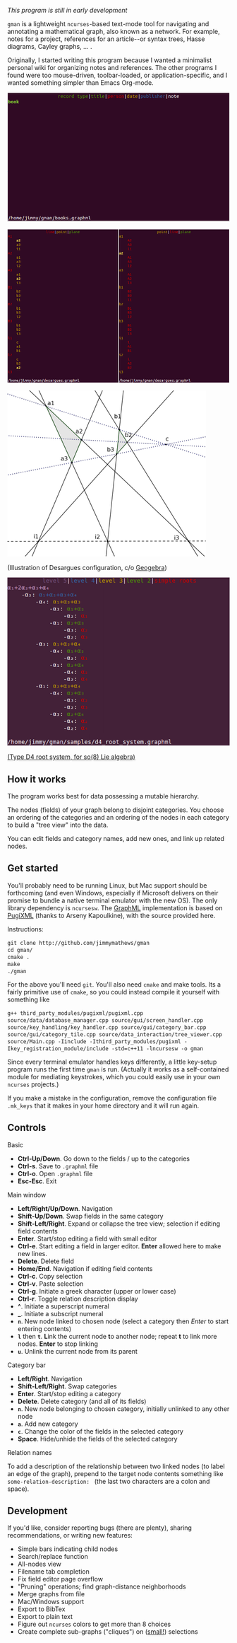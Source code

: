 *This program is still in early development*

`gman` is a lightweight `ncurses`-based text-mode tool for navigating and annotating a mathematical graph, also known as a network. For example, notes for a project, references for an article--or syntax trees, Hasse diagrams, Cayley graphs, ... .

Originally, I started writing this program because I wanted a minimalist personal wiki for organizing notes and references. The other programs I found were too mouse-driven, toolbar-loaded, or application-specific, and I wanted something simpler than Emacs Org-mode.


![](images/expand_view.gif)

![](images/ssLPPL.png)


![](images/desargues_diagram.png)

(Illustration of Desargues configuration, c/o [Geogebra](http://geogebra.org))

![](images/d4so8.png)

[(Type D4 root system, for so(8) Lie algebra)](https://commons.wikimedia.org/wiki/Category:Root_system_Hasse_diagrams#/media/File:D4Hasse.svg)

How it works
------------

The program works best for data possessing a mutable hierarchy.

The nodes (fields) of your graph belong to disjoint categories. You choose an ordering of the categories and an ordering of the nodes in each category to build a "tree view" into the data.

You can edit fields and category names, add new ones, and link up related nodes.

Get started
-----------

You'll probably need to be running Linux, but Mac support should be forthcoming (and even Windows, especially if Microsoft delivers on their promise to bundle a native terminal emulator with the new OS). The only library dependency is `ncursesw`. The [GraphML](http://graphml.graphdrawing.org/) implementation is based on [PugiXML](http://pugixml.org/) (thanks to Arseny Kapoulkine), with the source provided here.

Instructions:

    git clone http://github.com/jimmymathews/gman
    cd gman/
    cmake .
    make
    ./gman

For the above you'll need `git`. You'll also need `cmake` and make tools. Its a fairly primitive use of `cmake`, so you could instead compile it yourself with something like

    g++ third_party_modules/pugixml/pugixml.cpp source/data/database_manager.cpp source/gui/screen_handler.cpp source/key_handling/key_handler.cpp source/gui/category_bar.cpp source/gui/category_tile.cpp source/data_interaction/tree_viewer.cpp source/Main.cpp -Iinclude -Ithird_party_modules/pugixml -Ikey_registration_module/include -std=c++11 -lncursesw -o gman

Since every terminal emulator handles keys differently, a little key-setup program runs the first time `gman` is run. (Actually it works as a self-contained module for mediating keystrokes, which you could easily use in your own `ncurses` projects.)

If you make a mistake in the configuration, remove the configuration file `.mk_keys` that it makes in your home directory and it will run again.

Controls
--------


Basic

- **Ctrl-Up/Down**. Go down to the fields / up to the categories
- **Ctrl-s**. Save to `.graphml` file 
- **Ctrl-o**. Open `.graphml` file
- **Esc-Esc**. Exit

Main window

- **Left/Right/Up/Down**. Navigation
- **Shift-Up/Down**. Swap fields in the same category
- **Shift-Left/Right**. Expand or collapse the tree view; selection if editing field contents
- **Enter**. Start/stop editing a field with small editor
- **Ctrl-e**. Start editing a field in larger editor. **Enter** allowed here to make new lines.
- **Delete**. Delete field
- **Home/End**. Navigation if editing field contents
- **Ctrl-c**. Copy selection
- **Ctrl-v**. Paste selection
- **Ctrl-g**. Initiate a greek character (upper or lower case)
- **Ctrl-r**. Toggle relation description display
- **^**. Initiate a superscript numeral
- **_**. Initiate a subscript numeral
- **`n`**. New node linked to chosen node (select a category then *Enter* to start entering contents)
- **`l`** then **`t`**.  **L**ink the current node **t**o another node; repeat **t** to link more nodes. **Enter** to stop linking
- **`u`**.  Unlink the current node from its parent

Category bar

- **Left/Right**. Navigation
- **Shift-Left/Right**. Swap categories
- **Enter**. Start/stop editing a category
- **Delete**. Delete category (and all of its fields)
- **`n`**. New node belonging to chosen category, initially unlinked to any other node
- **`a`**. Add new category
- **`c`**. Change the color of the fields in the selected category
- **Space**. Hide/unhide the fields of the selected category

Relation names

To add a description of the relationship between two linked nodes (to label an edge of the graph), prepend to the target node contents something like `some-relation-description: ` (the last two characters are a colon and space).

Development
-----------

If you'd like, consider reporting bugs (there are plenty), sharing recommendations, or writing new features:

- Simple bars indicating child nodes
- Search/replace function
- All-nodes view
- Filename tab completion
- Fix field editor page overflow
- "Pruning" operations; find graph-distance neighborhoods 
- Merge graphs from file
- Mac/Windows support 
- Export to BibTex
- Export to plain text
- Figure out `ncurses` colors to get more than 8 choices
- Create complete sub-graphs ("cliques") on ([small!](https://en.wikipedia.org/wiki/Factorial)) selections


